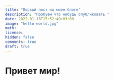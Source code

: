 ```yaml
---
title: "Первый пост на моем блоге"
description: "Пробуем что нибудь опубликовать "
date: 2022-01-16T15:52:49+03:00
image: "hello-world.jpg"
math: 
license: 
hidden: false
comments: true
draft: true
---
```


# Привет мир! 


